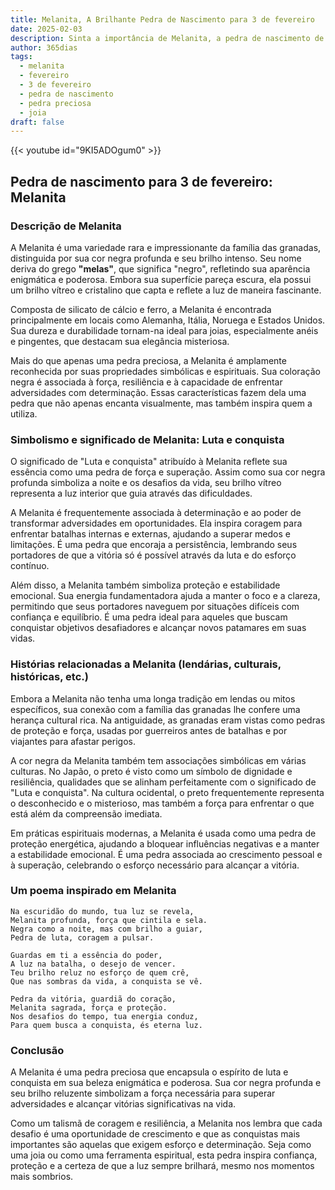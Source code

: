 ```yaml
---
title: Melanita, A Brilhante Pedra de Nascimento para 3 de fevereiro
date: 2025-02-03
description: Sinta a importância de Melanita, a pedra de nascimento de 3 de fevereiro que simboliza Luta e conquista. Deixe que sua beleza e significado iluminem seu dia.
author: 365dias
tags:
  - melanita
  - fevereiro
  - 3 de fevereiro
  - pedra de nascimento
  - pedra preciosa
  - joia
draft: false
---
```


{{< youtube id="9KI5ADOgum0" >}}

## Pedra de nascimento para 3 de fevereiro: Melanita

### Descrição de Melanita

A Melanita é uma variedade rara e impressionante da família das granadas, distinguida por sua cor negra profunda e seu brilho intenso. Seu nome deriva do grego **"melas"**, que significa "negro", refletindo sua aparência enigmática e poderosa. Embora sua superfície pareça escura, ela possui um brilho vítreo e cristalino que capta e reflete a luz de maneira fascinante.

Composta de silicato de cálcio e ferro, a Melanita é encontrada principalmente em locais como Alemanha, Itália, Noruega e Estados Unidos. Sua dureza e durabilidade tornam-na ideal para joias, especialmente anéis e pingentes, que destacam sua elegância misteriosa.

Mais do que apenas uma pedra preciosa, a Melanita é amplamente reconhecida por suas propriedades simbólicas e espirituais. Sua coloração negra é associada à força, resiliência e à capacidade de enfrentar adversidades com determinação. Essas características fazem dela uma pedra que não apenas encanta visualmente, mas também inspira quem a utiliza.

### Simbolismo e significado de Melanita: Luta e conquista

O significado de "Luta e conquista" atribuído à Melanita reflete sua essência como uma pedra de força e superação. Assim como sua cor negra profunda simboliza a noite e os desafios da vida, seu brilho vítreo representa a luz interior que guia através das dificuldades.

A Melanita é frequentemente associada à determinação e ao poder de transformar adversidades em oportunidades. Ela inspira coragem para enfrentar batalhas internas e externas, ajudando a superar medos e limitações. É uma pedra que encoraja a persistência, lembrando seus portadores de que a vitória só é possível através da luta e do esforço contínuo.

Além disso, a Melanita também simboliza proteção e estabilidade emocional. Sua energia fundamentadora ajuda a manter o foco e a clareza, permitindo que seus portadores naveguem por situações difíceis com confiança e equilíbrio. É uma pedra ideal para aqueles que buscam conquistar objetivos desafiadores e alcançar novos patamares em suas vidas.

### Histórias relacionadas a Melanita (lendárias, culturais, históricas, etc.)

Embora a Melanita não tenha uma longa tradição em lendas ou mitos específicos, sua conexão com a família das granadas lhe confere uma herança cultural rica. Na antiguidade, as granadas eram vistas como pedras de proteção e força, usadas por guerreiros antes de batalhas e por viajantes para afastar perigos.

A cor negra da Melanita também tem associações simbólicas em várias culturas. No Japão, o preto é visto como um símbolo de dignidade e resiliência, qualidades que se alinham perfeitamente com o significado de "Luta e conquista". Na cultura ocidental, o preto frequentemente representa o desconhecido e o misterioso, mas também a força para enfrentar o que está além da compreensão imediata.

Em práticas espirituais modernas, a Melanita é usada como uma pedra de proteção energética, ajudando a bloquear influências negativas e a manter a estabilidade emocional. É uma pedra associada ao crescimento pessoal e à superação, celebrando o esforço necessário para alcançar a vitória.

### Um poema inspirado em Melanita

```
Na escuridão do mundo, tua luz se revela,  
Melanita profunda, força que cintila e sela.  
Negra como a noite, mas com brilho a guiar,  
Pedra de luta, coragem a pulsar.  

Guardas em ti a essência do poder,  
A luz na batalha, o desejo de vencer.  
Teu brilho reluz no esforço de quem crê,  
Que nas sombras da vida, a conquista se vê.  

Pedra da vitória, guardiã do coração,  
Melanita sagrada, força e proteção.  
Nos desafios do tempo, tua energia conduz,  
Para quem busca a conquista, és eterna luz.  
```

### Conclusão

A Melanita é uma pedra preciosa que encapsula o espírito de luta e conquista em sua beleza enigmática e poderosa. Sua cor negra profunda e seu brilho reluzente simbolizam a força necessária para superar adversidades e alcançar vitórias significativas na vida.

Como um talismã de coragem e resiliência, a Melanita nos lembra que cada desafio é uma oportunidade de crescimento e que as conquistas mais importantes são aquelas que exigem esforço e determinação. Seja como uma joia ou como uma ferramenta espiritual, esta pedra inspira confiança, proteção e a certeza de que a luz sempre brilhará, mesmo nos momentos mais sombrios.
